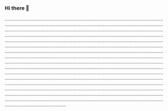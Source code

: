 ### Hi there 👋

................................................................................................................................................................................................................................................................................................................................................................................................................................................................................................................................................................................................................................................................................................................................................................................................................................................................................................................................................................................................................................................................................................................................................................................................................................................................................................................................................................................................................................................................................................................................................................................................................................................................................................................................................................................................................................................................................................................................................................................................................................................................................................................